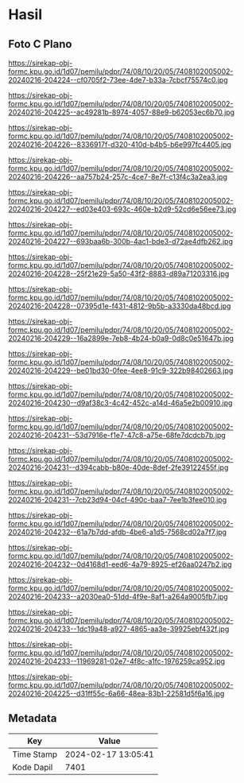 # Hasil

## Foto C Plano

https://sirekap-obj-formc.kpu.go.id/1d07/pemilu/pdpr/74/08/10/20/05/7408102005002-20240216-204224--cf0705f2-73ee-4de7-b33a-7cbcf75574c0.jpg

https://sirekap-obj-formc.kpu.go.id/1d07/pemilu/pdpr/74/08/10/20/05/7408102005002-20240216-204225--ac49281b-8974-4057-88e9-b62053ec6b70.jpg

https://sirekap-obj-formc.kpu.go.id/1d07/pemilu/pdpr/74/08/10/20/05/7408102005002-20240216-204226--8336917f-d320-410d-b4b5-b6e997fc4405.jpg

https://sirekap-obj-formc.kpu.go.id/1d07/pemilu/pdpr/74/08/10/20/05/7408102005002-20240216-204226--aa757b24-257c-4ce7-8e7f-c13f4c3a2ea3.jpg

https://sirekap-obj-formc.kpu.go.id/1d07/pemilu/pdpr/74/08/10/20/05/7408102005002-20240216-204227--ed03e403-693c-460e-b2d9-52cd6e56ee73.jpg

https://sirekap-obj-formc.kpu.go.id/1d07/pemilu/pdpr/74/08/10/20/05/7408102005002-20240216-204227--693baa6b-300b-4ac1-bde3-d72ae4dfb262.jpg

https://sirekap-obj-formc.kpu.go.id/1d07/pemilu/pdpr/74/08/10/20/05/7408102005002-20240216-204228--25f21e29-5a50-43f2-8883-d89a71203316.jpg

https://sirekap-obj-formc.kpu.go.id/1d07/pemilu/pdpr/74/08/10/20/05/7408102005002-20240216-204228--07395d1e-f431-4812-9b5b-a3330da48bcd.jpg

https://sirekap-obj-formc.kpu.go.id/1d07/pemilu/pdpr/74/08/10/20/05/7408102005002-20240216-204229--16a2899e-7eb8-4b24-b0a9-0d8c0e51647b.jpg

https://sirekap-obj-formc.kpu.go.id/1d07/pemilu/pdpr/74/08/10/20/05/7408102005002-20240216-204229--be01bd30-0fee-4ee8-91c9-322b98402663.jpg

https://sirekap-obj-formc.kpu.go.id/1d07/pemilu/pdpr/74/08/10/20/05/7408102005002-20240216-204230--d9af38c3-4c42-452c-a14d-46a5e2b00910.jpg

https://sirekap-obj-formc.kpu.go.id/1d07/pemilu/pdpr/74/08/10/20/05/7408102005002-20240216-204231--53d7916e-f1e7-47c8-a75e-68fe7dcdcb7b.jpg

https://sirekap-obj-formc.kpu.go.id/1d07/pemilu/pdpr/74/08/10/20/05/7408102005002-20240216-204231--d394cabb-b80e-40de-8def-2fe39122455f.jpg

https://sirekap-obj-formc.kpu.go.id/1d07/pemilu/pdpr/74/08/10/20/05/7408102005002-20240216-204231--7cb23d94-04cf-490c-baa7-7ee1b3fee010.jpg

https://sirekap-obj-formc.kpu.go.id/1d07/pemilu/pdpr/74/08/10/20/05/7408102005002-20240216-204232--61a7b7dd-afdb-4be6-a1d5-7568cd02a7f7.jpg

https://sirekap-obj-formc.kpu.go.id/1d07/pemilu/pdpr/74/08/10/20/05/7408102005002-20240216-204232--0d4168d1-eed6-4a79-8925-ef26aa0247b2.jpg

https://sirekap-obj-formc.kpu.go.id/1d07/pemilu/pdpr/74/08/10/20/05/7408102005002-20240216-204233--a2030ea0-51dd-4f9e-8af1-a264a9005fb7.jpg

https://sirekap-obj-formc.kpu.go.id/1d07/pemilu/pdpr/74/08/10/20/05/7408102005002-20240216-204233--1dc19a48-a927-4865-aa3e-39925ebf432f.jpg

https://sirekap-obj-formc.kpu.go.id/1d07/pemilu/pdpr/74/08/10/20/05/7408102005002-20240216-204233--11969281-02e7-4f8c-a1fc-1976259ca952.jpg

https://sirekap-obj-formc.kpu.go.id/1d07/pemilu/pdpr/74/08/10/20/05/7408102005002-20240216-204225--d31ff55c-6a66-48ea-83b1-22581d5f6a16.jpg


## Metadata

| Key        | Value               |
| ---------- | ------------------- |
| Time Stamp | 2024-02-17 13:05:41 |
| Kode Dapil | 7401                |



